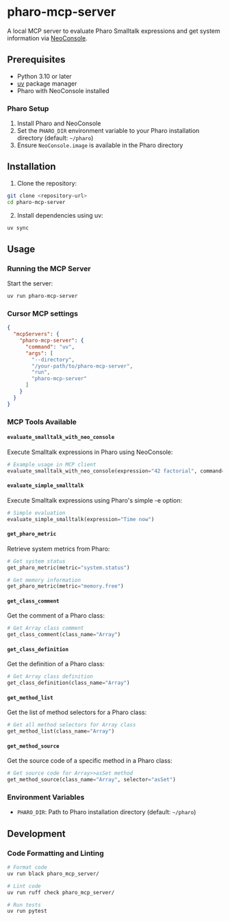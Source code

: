 # pharo-mcp-server

A local MCP server to evaluate Pharo Smalltalk expressions and get system information via [NeoConsole](https://github.com/svenvc/NeoConsole).

## Prerequisites

- Python 3.10 or later
- [uv](https://docs.astral.sh/uv/) package manager
- Pharo with NeoConsole installed

### Pharo Setup

1. Install Pharo and NeoConsole
1. Set the `PHARO_DIR` environment variable to your Pharo installation directory (default: `~/pharo`)
1. Ensure `NeoConsole.image` is available in the Pharo directory

## Installation

1. Clone the repository:

```bash
git clone <repository-url>
cd pharo-mcp-server
```

2. Install dependencies using uv:

```bash
uv sync
```

## Usage

### Running the MCP Server

Start the server:

```bash
uv run pharo-mcp-server
```

### Cursor MCP settings

```json:mcp.json
{
  "mcpServers": {
    "pharo-mcp-server": {
      "command": "uv",
      "args": [
        "--directory",
        "/your-path/to/pharo-mcp-server",
        "run",
        "pharo-mcp-server"
      ]
    }
  }
}
```

### MCP Tools Available

#### `evaluate_smalltalk_with_neo_console`

Execute Smalltalk expressions in Pharo using NeoConsole:

```python
# Example usage in MCP client
evaluate_smalltalk_with_neo_console(expression="42 factorial", command="eval")
```

#### `evaluate_simple_smalltalk`

Execute Smalltalk expressions using Pharo's simple -e option:

```python
# Simple evaluation
evaluate_simple_smalltalk(expression="Time now")
```

#### `get_pharo_metric`

Retrieve system metrics from Pharo:

```python
# Get system status
get_pharo_metric(metric="system.status")

# Get memory information
get_pharo_metric(metric="memory.free")
```

#### `get_class_comment`

Get the comment of a Pharo class:

```python
# Get Array class comment
get_class_comment(class_name="Array")
```

#### `get_class_definition`

Get the definition of a Pharo class:

```python
# Get Array class definition
get_class_definition(class_name="Array")
```

#### `get_method_list`

Get the list of method selectors for a Pharo class:

```python
# Get all method selectors for Array class
get_method_list(class_name="Array")
```

#### `get_method_source`

Get the source code of a specific method in a Pharo class:

```python
# Get source code for Array>>asSet method
get_method_source(class_name="Array", selector="asSet")
```

### Environment Variables

- `PHARO_DIR`: Path to Pharo installation directory (default: `~/pharo`)

## Development

### Code Formatting and Linting

```bash
# Format code
uv run black pharo_mcp_server/

# Lint code
uv run ruff check pharo_mcp_server/

# Run tests
uv run pytest
```

